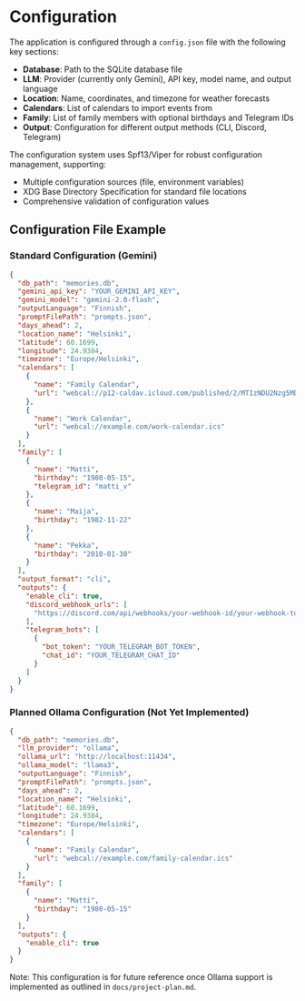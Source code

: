 # Configuration

The application is configured through a `config.json` file with the following key sections:

- **Database**: Path to the SQLite database file
- **LLM**: Provider (currently only Gemini), API key, model name, and output language
- **Location**: Name, coordinates, and timezone for weather forecasts
- **Calendars**: List of calendars to import events from
- **Family**: List of family members with optional birthdays and Telegram IDs
- **Output**: Configuration for different output methods (CLI, Discord, Telegram)

The configuration system uses Spf13/Viper for robust configuration management, supporting:

- Multiple configuration sources (file, environment variables)
- XDG Base Directory Specification for standard file locations
- Comprehensive validation of configuration values

## Configuration File Example

### Standard Configuration (Gemini)

```json
{
  "db_path": "memories.db",
  "gemini_api_key": "YOUR_GEMINI_API_KEY",
  "gemini_model": "gemini-2.0-flash",
  "outputLanguage": "Finnish",
  "promptFilePath": "prompts.json",
  "days_ahead": 2,
  "location_name": "Helsinki",
  "latitude": 60.1699,
  "longitude": 24.9384,
  "timezone": "Europe/Helsinki",
  "calendars": [
    {
      "name": "Family Calendar",
      "url": "webcal://p12-caldav.icloud.com/published/2/MTIzNDU2Nzg5MDEyMzQ1Njc4OTAxMjM0NTY3ODkwMTI"
    },
    {
      "name": "Work Calendar",
      "url": "webcal://example.com/work-calendar.ics"
    }
  ],
  "family": [
    {
      "name": "Matti",
      "birthday": "1980-05-15",
      "telegram_id": "matti_v"
    },
    {
      "name": "Maija",
      "birthday": "1982-11-22"
    },
    {
      "name": "Pekka",
      "birthday": "2010-01-30"
    }
  ],
  "output_format": "cli",
  "outputs": {
    "enable_cli": true,
    "discord_webhook_urls": [
      "https://discord.com/api/webhooks/your-webhook-id/your-webhook-token"
    ],
    "telegram_bots": [
      {
        "bot_token": "YOUR_TELEGRAM_BOT_TOKEN",
        "chat_id": "YOUR_TELEGRAM_CHAT_ID"
      }
    ]
  }
}
```

### Planned Ollama Configuration (Not Yet Implemented)

```json
{
  "db_path": "memories.db",
  "llm_provider": "ollama",
  "ollama_url": "http://localhost:11434",
  "ollama_model": "llama3",
  "outputLanguage": "Finnish",
  "promptFilePath": "prompts.json",
  "days_ahead": 2,
  "location_name": "Helsinki",
  "latitude": 60.1699,
  "longitude": 24.9384,
  "timezone": "Europe/Helsinki",
  "calendars": [
    {
      "name": "Family Calendar",
      "url": "webcal://example.com/family-calendar.ics"
    }
  ],
  "family": [
    {
      "name": "Matti",
      "birthday": "1980-05-15"
    }
  ],
  "outputs": {
    "enable_cli": true
  }
}
```

Note: This configuration is for future reference once Ollama support is implemented as outlined in `docs/project-plan.md`.
